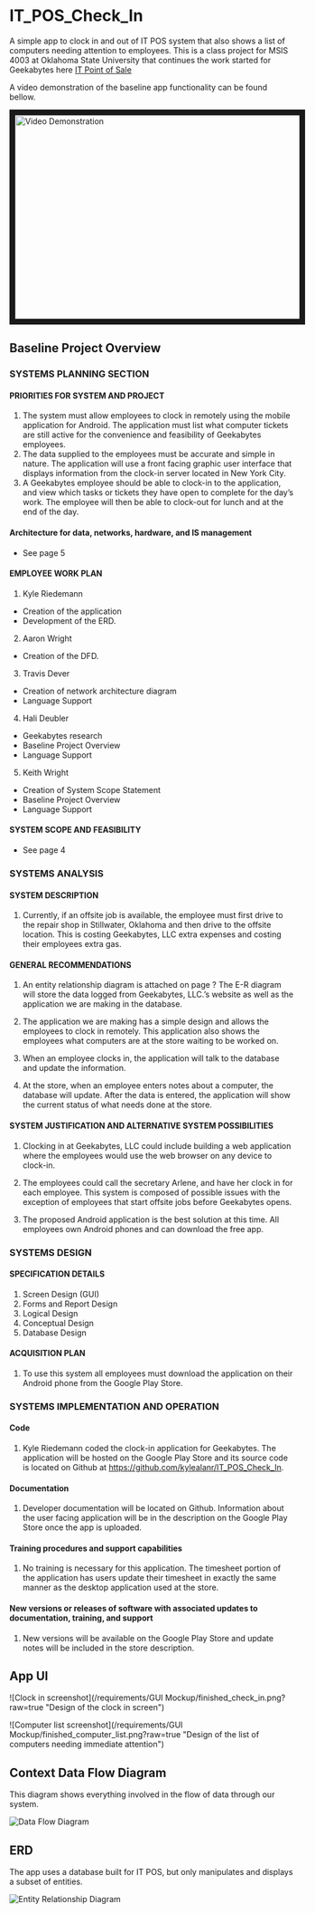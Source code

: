 IT_POS_Check_In
===============

A simple app to clock in and out of IT POS system that also shows a list of computers needing attention to employees. This is a class project for MSIS 4003 at Oklahoma State University that continues the work started for Geekabytes here [IT Point of Sale](https://github.com/RyanDawkins/it-point-of-sale)

A video demonstration of the baseline app functionality can be found bellow.


  <a href="http://www.youtube.com/watch?feature=player_embedded&v=L51B-wW8wlk" target="_blank"><img         src="http://img.youtube.com/vi/L51B-wW8wlk/0.jpg" alt="Video Demonstration" width="640" height="360" border="10"   /></a>


## Baseline Project Overview

### SYSTEMS PLANNING SECTION

#### PRIORITIES FOR SYSTEM AND PROJECT

1. The system must allow employees to clock in remotely using the mobile application for Android. The application must list what computer tickets are still active for the convenience and feasibility of Geekabytes employees.  
2. The data supplied to the employees must be accurate and simple in nature. The application will use a front facing graphic user interface that displays information from the clock-in server located in New York City. 
3. A Geekabytes employee should be able to clock-in to the application, and view which tasks or tickets they have open to complete for the day’s work. The employee will then be able to clock-out for lunch and at the end of the day.

#### Architecture for data, networks, hardware, and IS management 
- See page 5

#### EMPLOYEE WORK PLAN

1. Kyle Riedemann
 - Creation of the application
 - Development of the ERD.

2. Aaron Wright
  - Creation of the DFD.

3. Travis Dever
  - Creation of network architecture diagram
  - Language Support

4. Hali Deubler
  - Geekabytes research
  - Baseline Project Overview
  - Language Support

5. Keith Wright
  - Creation of System Scope Statement
  - Baseline Project Overview
  - Language Support

#### SYSTEM SCOPE AND FEASIBILITY
- See page 4

### SYSTEMS ANALYSIS

#### SYSTEM DESCRIPTION

1. Currently, if an offsite job is available, the employee must first drive to the repair shop in Stillwater, Oklahoma and then drive to the offsite location. This is costing Geekabytes, LLC extra expenses and costing their employees extra gas.

#### GENERAL RECOMMENDATIONS

1. An entity relationship diagram is attached on page ? The E-R diagram will store the data logged from Geekabytes, LLC.’s website as well as the application we are making in the database.

2. The application we are making has a simple design and allows the employees to clock in remotely. This application also shows the employees what computers are at the store waiting to be worked on.

3. When an employee clocks in, the application will talk to the database and update the information. 

4. At the store, when an employee enters notes about a computer, the database will update. After the data is entered, the application will show the current status of what needs done at the store.

#### SYSTEM JUSTIFICATION AND ALTERNATIVE SYSTEM POSSIBILITIES 

1. Clocking in at Geekabytes, LLC could include building a web application where the employees would use the web browser on any device to clock-in. 

2. The employees could call the secretary Arlene, and have her clock in for each employee. This system is composed of possible issues with the exception of employees that start offsite jobs before Geekabytes opens. 

3. The proposed Android application is the best solution at this time. All employees own Android phones and can download the free app. 

### SYSTEMS DESIGN

#### SPECIFICATION DETAILS

1. Screen Design (GUI)
2. Forms and Report Design
3. Logical Design
4. Conceptual Design
5. Database Design

#### ACQUISITION PLAN

1. To use this system all employees must download the application on their Android phone from the Google Play Store. 

### SYSTEMS IMPLEMENTATION AND OPERATION

#### Code
1. Kyle Riedemann coded the clock-in application for Geekabytes. The application will be hosted on the Google Play Store and its source code is located on Github at https://github.com/kylealanr/IT_POS_Check_In.

#### Documentation
1. Developer documentation will be located on Github. Information about the user facing application will be in the description on the Google Play Store once the app is uploaded.

#### Training procedures and support capabilities
1. No training is necessary for this application. The timesheet portion of the application has users update their timesheet in exactly the same manner as the desktop application used at the store. 

#### New versions or releases of software with associated updates to documentation, training, and support
1. New versions will be available on the Google Play Store and update notes will be included in the store description.

## App UI

![Clock in screenshot](/requirements/GUI Mockup/finished_check_in.png?raw=true "Design of the clock in screen")

![Computer list screenshot](/requirements/GUI Mockup/finished_computer_list.png?raw=true "Design of the list of computers needing immediate attention")

## Context Data Flow Diagram

This diagram shows everything involved in the flow of data through our system.

![Data Flow Diagram](/requirements/DFD/MSIS4003ProjectDFD.png?raw=true "DFD of entire system")

## ERD

The app uses a database built for IT POS, but only manipulates and displays a subset of entities.

![Entity Relationship Diagram](/requirements/ERD/ERD0-92.png?raw=true "")
